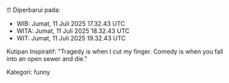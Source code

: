 ⏰ Diperbarui pada:
- WIB: Jumat, 11 Juli 2025 17.32.43 UTC
- WITA: Jumat, 11 Juli 2025 18.32.43 UTC
- WIT: Jumat, 11 Juli 2025 19.32.43 UTC

Kutipan Inspiratif:
"Tragedy is when I cut my finger. Comedy is when you fall into an open sewer and die."


Kategori: funny

